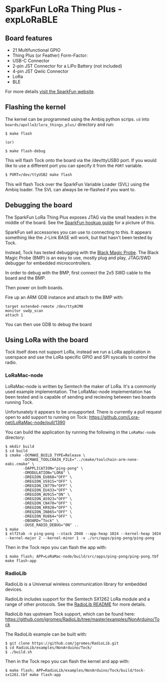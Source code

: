 SparkFun LoRa Thing Plus - expLoRaBLE
=====================================

## Board features

 - 21 Multifunctional GPIO
 - Thing Plus (or Feather) Form-Factor:
 - USB-C Connector
 - 2-pin JST Connector for a LiPo Battery (not included)
 - 4-pin JST Qwiic Connector
 - LoRa
 - BLE

For more details [visit the SparkFun
website](https://www.sparkfun.com/products/17506).

## Flashing the kernel

The kernel can be programmed using the Ambiq python scrips. `cd` into `boards/apollo3/lora_things_plus/`
directory and run:

```shell
$ make flash

(or)

$ make flash-debug
```

This will flash Tock onto the board via the /dev/ttyUSB0 port. If you would like to use a different port you can specify it from the `PORT` variable.

```bash
$ PORT=/dev/ttyUSB2 make flash
```

This will flash Tock over the SparkFun Variable Loader (SVL) using the Ambiq loader.
The SVL can always be re-flashed if you want to.


## Debugging the board

The SparkFun LoRa Thing Plus exposes JTAG via the small headers in the middle of
the board. See the [SparkFun hookup guide](https://learn.sparkfun.com/tutorials/sparkfun-explorable-hookup-guide/all) for a picture of this.

SparkFun sell accessories you can use to connecting to this. It appears
something like the J-Link BASE will work, but that hasn't been tested by Tock.

Instead, Tock has tested debugging with the [Black Magic Probe](https://black-magic.org/).
The Black Magic Probe (BMP) is an easy to use, mostly plug and play, JTAG/SWD debugger
for embedded microcontrollers.

In order to debug with the BMP, first connect the 2x5 SWD cable to the board
and the BMP.

Then power on both boards.

Fire up an ARM GDB instance and attach to the BMP with:

```
target extended-remote /dev/ttyACM0
monitor swdp_scan
attach 1
```

You can then use GDB to debug the board

## Using LoRa with the board

Tock itself does not support LoRa, instead we run a LoRa application in
userspace and use the LoRa specific GPIO and SPI syscalls to control the
radio.

### LoRaMac-node

LoRaMac-node is written by Semtech the maker of LoRa. It's a commonly used
example implementation. The LoRaMac-node implementation has been tested and
is capable of sending and recieving between two boards running Tock.

Unfortunately it appears to be unsupported. There is currently a pull request
open to add support to running on Tock:
https://github.com/Lora-net/LoRaMac-node/pull/1390

You can build the application by running the following in the `LoRaMac-node`
directory:

```shell
$ mkdir build
$ cd build
$ cmake -DCMAKE_BUILD_TYPE=Release \
        -DCMAKE_TOOLCHAIN_FILE="../cmake/toolchain-arm-none-eabi.cmake" \
        -DAPPLICATION="ping-pong" \
        -DMODULATION="LORA" \
        -DREGION_EU868="OFF" \
        -DREGION_US915="OFF" \
        -DREGION_CN779="OFF" \
        -DREGION_EU433="OFF" \
        -DREGION_AU915="ON" \
        -DREGION_AS923="OFF" \
        -DREGION_CN470="OFF" \
        -DREGION_KR920="OFF" \
        -DREGION_IN865="OFF" \
        -DREGION_RU864="OFF" \
        -DBOARD="Tock" \
        -DUSE_RADIO_DEBUG="ON" ..
$ make
$ elf2tab -n ping-pong --stack 2048 --app-heap 1024 --kernel-heap 1024 --kernel-major 2 --kernel-minor 1 -v ./src/apps/ping-pong/ping-pong
```

Then in the Tock repo you can flash the app with:

```shell
$ make flash; APP=LoRaMac-node/build/src/apps/ping-pong/ping-pong.tbf make flash-app
```

### RadioLib

RadioLib is a Universal wireless communication library for embedded devices.

RadioLib includes support for the Semtech SX1262 LoRa module and a range of
other protocols. See the
[RadioLib README](https://github.com/jgromes/RadioLib#supported-protocols-and-digital-modes)
for more details.

RadioLib has upstream Tock support, which can be found here:
https://github.com/jgromes/RadioLib/tree/master/examples/NonArduino/Tock

The RadioLib example can be built with:

```shell
$ git clone https://github.com/jgromes/RadioLib.git
$ cd RadioLib/examples/NonArduino/Tock/
$ ./build.sh
```

Then in the Tock repo you can flash the kernel and app with:

```shell
$ make flash; APP=RadioLib/examples/NonArduino/Tock/build/tock-sx1261.tbf make flash-app
```
